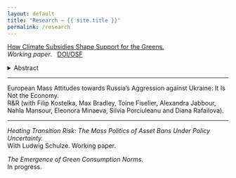 ```yaml
---
layout: default
title: "Research — {{ site.title }}"
permalink: /research
---
```


<section id="bibliography">
<p>
  <span class="paper-title"><a href="https://osf.io/preprints/osf/ysvuq">How Climate Subsidies Shape Support for the Greens.</a></span>
  <br><i>Working paper</i>.
  &nbsp;
  <a class="inline-button" href="https://osf.io/preprints/osf/ysvuq">DOI/OSF</a>
</p>

<details>
<summary class="inline-button" style="cursor:pointer;">Abstract</summary>
<p>How do climate subsidies affect support for Green parties? ...</p>
</details>
</section>

<hr class="solid-line" />

<section id="bibliography">
<p>
  <span class="paper-title">European Mass Attitudes towards Russia’s Aggression against Ukraine: It Is Not the Economy.</span>
  <br>R&R (with Filip Kostelka, Max Bradley, Toine Fiselier, Alexandra Jabbour, Nahla Mansour, Eleonora Minaeva, Silvia Porciuleanu and Diana Rafailova).
</p>
</section>

<hr class="solid-line" />

<section id="bibliography">
<p><span style="font-weight:400;font-style: italic;">Heating Transition Risk: The Mass Politics of Asset Bans Under Policy Uncertainty.</span><br>With Ludwig Schulze. Working paper.</p>

<p><span style="font-weight:400;font-style: italic;">The Emergence of Green Consumption Norms.</span><br>In progress.</p>
</section>
